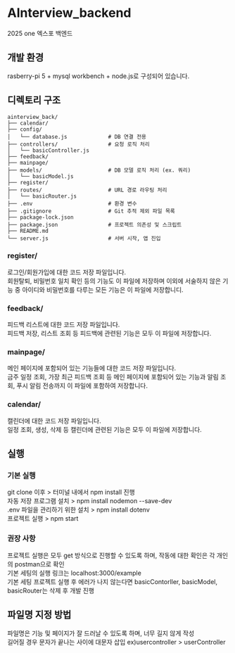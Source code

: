 # AInterview_backend
2025 one 엑스포 백엔드

## 개발 환경
rasberry-pi 5 + mysql workbench + node.js로 구성되어 있습니다.

## 디렉토리 구조

```plaintext
ainterview_back/
├── calendar/
├── config/
│   └── database.js             # DB 연결 전용
├── controllers/                # 요청 로직 처리
│   └── basicController.js
├── feedback/
├── mainpage/
├── models/                     # DB 모델 로직 처리 (ex. 쿼리)
│   └── basicModel.js
├── register/
├── routes/                     # URL 경로 라우팅 처리
│   └── basicRouter.js
├── .env                        # 환경 변수
├── .gitignore                  # Git 추적 제외 파일 목록
├── package-lock.json
├── package.json                # 프로젝트 의존성 및 스크립트
├── README.md
└── server.js                   # 서버 시작, 앱 진입
```


### register/
로그인/회원가입에 대한 코드 저장 파일입니다. <br>
회원탈퇴, 비밀번호 일치 확인 등의 기능도 이 파일에 저장하며 이외에 서술하지 않은 기능 중 아이디와 비밀번호를 다루는 모든 기능은 이 파일에 저장합니디.

### feedback/
피드백 리스트에 대한 코드 저장 파일입니다. <br> 
피드백 저장, 리스트 조회 등 피드백에 관련된 기능은 모두 이 파일에 저장합니다.

### mainpage/
메인 페이지에 포함되어 있는 기능들에 대한 코드 저장 파일입니다. <br> 
금주 일정 조회, 가장 최근 피드백 조회 등 메인 페이지에 포함되어 있는 기능과 알림 조회, 푸시 알림 전송까지 이 파일에 포함하여 저장합니다.

### calendar/
캘린더에 대한 코드 저장 파일입니다. <br>
일정 조회, 생성, 삭제 등 캘린더에 관련된 기능은 모두 이 파일에 저장합니다.



## 실행

### 기본 실행
git clone 이후 > 터미널 내에서 npm install 진행 <br>
자동 저장 프로그램 설치 > npm install nodemon --save-dev <br>
.env 파일을 관리하기 위한 설치 > npm install dotenv <br>
프로젝트 실행 > npm start <br>

### 권장 사항
프로젝트 실행은 모두 get 방식으로 진행할 수 있도록 하며, 작동에 대한 확인은 각 개인의 postman으로 확인 <br>
기본 세팅의 실행 링크는 localhost:3000/example <br>
기본 세팅 프로젝트 실행 후 에러가 나지 않는다면 basicContorller, basicModel, basicRouter는 삭제 후 개발 진행 <br>


## 파일명 지정 방법
파일명은 기능 및 페이지가 잘 드러날 수 있도록 하며, 너무 길지 않게 작성 <br>
길어질 경우 문자가 끝나는 사이에 대문자 삽입 ex)usercontroller > userController
